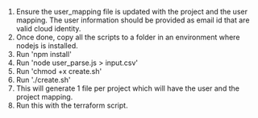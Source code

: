 1. Ensure the user_mapping file is updated with the project and the user mapping. The user information should be provided as email id that are valid cloud identity.
2. Once done, copy all the scripts to a folder in an environment where nodejs is installed.
3. Run 'npm install'
4. Run 'node user_parse.js > input.csv'
5. Run 'chmod +x create.sh'
6. Run './create.sh'
7. This will generate 1 file per project which will have the user and the project mapping.
8. Run this with the terraform script.
